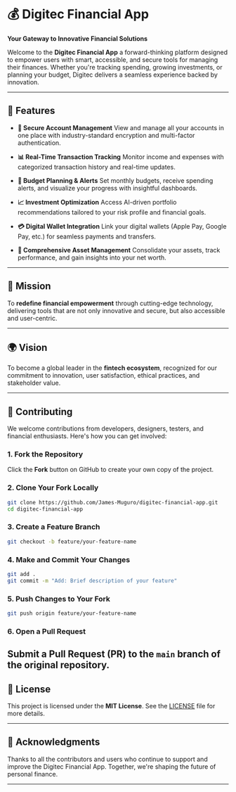 # 💰 Digitec Financial App

**Your Gateway to Innovative Financial Solutions**

Welcome to the **Digitec Financial App** a forward-thinking platform designed to empower users with smart, accessible, and secure tools for managing their finances. Whether you're tracking spending, growing investments, or planning your budget, Digitec delivers a seamless experience backed by innovation.

---

## 🚀 Features

* **🔐 Secure Account Management**
  View and manage all your accounts in one place with industry-standard encryption and multi-factor authentication.

* **📊 Real-Time Transaction Tracking**
  Monitor income and expenses with categorized transaction history and real-time updates.

* **📅 Budget Planning & Alerts**
  Set monthly budgets, receive spending alerts, and visualize your progress with insightful dashboards.

* **📈 Investment Optimization**
  Access AI-driven portfolio recommendations tailored to your risk profile and financial goals.

* **💳 Digital Wallet Integration**
  Link your digital wallets (Apple Pay, Google Pay, etc.) for seamless payments and transfers.

* **🏦 Comprehensive Asset Management**
  Consolidate your assets, track performance, and gain insights into your net worth.

---

## 🎯 Mission

To **redefine financial empowerment** through cutting-edge technology, delivering tools that are not only innovative and secure, but also accessible and user-centric.

---

## 🌍 Vision

To become a global leader in the **fintech ecosystem**, recognized for our commitment to innovation, user satisfaction, ethical practices, and stakeholder value.

---

## 🤝 Contributing

We welcome contributions from developers, designers, testers, and financial enthusiasts. Here's how you can get involved:

### 1. Fork the Repository

Click the **Fork** button on GitHub to create your own copy of the project.

### 2. Clone Your Fork Locally

```bash
git clone https://github.com/James-Muguro/digitec-financial-app.git
cd digitec-financial-app
```

### 3. Create a Feature Branch

```bash
git checkout -b feature/your-feature-name
```

### 4. Make and Commit Your Changes

```bash
git add .
git commit -m "Add: Brief description of your feature"
```

### 5. Push Changes to Your Fork

```bash
git push origin feature/your-feature-name
```

### 6. Open a Pull Request

Submit a Pull Request (PR) to the `main` branch of the original repository.
---

## 📜 License

This project is licensed under the **MIT License**. See the [LICENSE](LICENSE) file for more details.

---

## 🙌 Acknowledgments

Thanks to all the contributors and users who continue to support and improve the Digitec Financial App. Together, we're shaping the future of personal finance.

---
